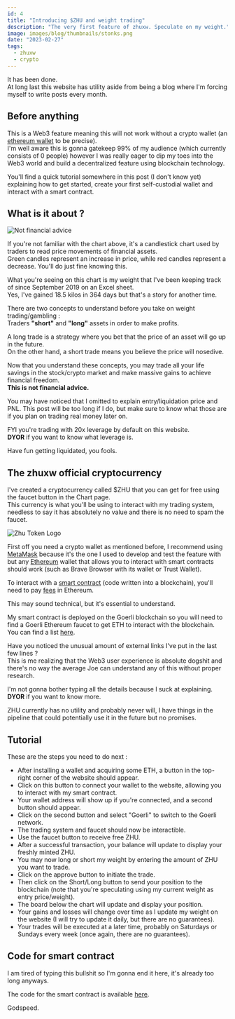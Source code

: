 ```yaml
---
id: 4
title: "Introducing $ZHU and weight trading"
description: "The very first feature of zhuxw. Speculate on my weight."
image: images/blog/thumbnails/stonks.png
date: "2023-02-27"
tags:
  - zhuxw
  - crypto
---
```


It has been done. \
At long last this website has utility aside from being a blog where I'm forcing myself to write posts every month.

## Before anything

This is a Web3 feature meaning this will not work without a crypto wallet (an [ethereum wallet](https://ethereum.org/en/wallets/) to be precise). \
I'm well aware this is gonna gatekeep 99% of my audience (which currently consists of 0 people) however I was really eager to dip my toes into the Web3 world and build a decentralized feature using blockchain technology.

You'll find a quick tutorial somewhere in this post (I don't know yet) explaining how to get started, create your first self-custodial wallet and interact with a smart contract.

## What is it about ?

![Not financial advice](/images/blog/4-screenshot.png)

If you're not familiar with the chart above, it's a candlestick chart used by traders to read price movements of financial assets. \
Green candles represent an increase in price, while red candles represent a decrease. You'll do just fine knowing this.

What you're seeing on this chart is my weight that I've been keeping track of since September 2019 on an Excel sheet. \
Yes, I've gained 18.5 kilos in 364 days but that's a story for another time.

There are two concepts to understand before you take on weight trading/gambling : \
Traders **"short"** and **"long"** assets in order to make profits.

A long trade is a strategy where you bet that the price of an asset will go up in the future. \
On the other hand, a short trade means you believe the price will nosedive.

Now that you understand these concepts, you may trade all your life savings in the stock/crypto market and make massive gains to achieve financial freedom. \
**This is not financial advice.**

You may have noticed that I omitted to explain entry/liquidation price and PNL. This post will be too long if I do, but make sure to know what those are if you plan on trading real money later on.

FYI you're trading with 20x leverage by default on this website. \
**DYOR** if you want to know what leverage is.

Have fun getting liquidated, you fools.

## The zhuxw official cryptocurrency

I've created a cryptocurrency called $ZHU that you can get for free using the faucet button in the Chart page. \
This currency is what you'll be using to interact with my trading system, needless to say it has absolutely no value and there is no need to spam the faucet.

![Zhu Token Logo](/images/blog/4-zhutoken.png)

First off you need a crypto wallet as mentioned before, I recommend using [MetaMask](https://metamask.io/) because it's the one I used to develop and test the feature with but any [Ethereum](https://ethereum.org/en/what-is-ethereum/) wallet that allows you to interact with smart contracts should work (such as Brave Browser with its wallet or Trust Wallet).

To interact with a [smart contract](https://ethereum.org/en/smart-contracts/) (code written into a blockchain), you'll need to pay [fees](https://ethereum.org/en/developers/docs/gas/) in Ethereum.

This may sound technical, but it's essential to understand.

My smart contract is deployed on the Goerli blockchain so you will need to find a Goerli Ethereum faucet to get ETH to interact with the blockchain. \
You can find a list [here](https://faucetlink.to/goerli).

Have you noticed the unusual amount of external links I've put in the last few lines ? \
This is me realizing that the Web3 user experience is absolute dogshit and there's no way the average Joe can understand any of this without proper research.

I'm not gonna bother typing all the details because I suck at explaining. \
**DYOR** if you want to know more.

ZHU currently has no utility and probably never will, I have things in the pipeline that could potentially use it in the future but no promises.

## Tutorial

These are the steps you need to do next :

- After installing a wallet and acquiring some ETH, a button in the top-right corner of the website should appear.
- Click on this button to connect your wallet to the website, allowing you to interact with my smart contract.
- Your wallet address will show up if you're connected, and a second button should appear.
- Click on the second button and select "Goerli" to switch to the Goerli network.
- The trading system and faucet should now be interactible.
- Use the faucet button to receive free ZHU.
- After a successful transaction, your balance will update to display your freshly minted ZHU.
- You may now long or short my weight by entering the amount of ZHU you want to trade.
- Click on the approve button to initiate the trade.
- Then click on the Short/Long button to send your position to the blockchain (note that you're speculating using my current weight as entry price/weight).
- The board below the chart will update and display your position.
- Your gains and losses will change over time as I update my weight on the website (I will try to update it daily, but there are no guarantees).
- Your trades will be executed at a later time, probably on Saturdays or Sundays every week (once again, there are no guarantees).

## Code for smart contract

I am tired of typing this bullshit so I'm gonna end it here, it's already too long anyways.

The code for the smart contract is available [here](https://github.com/Xian-Wei/zhuxw-core/).

Godspeed.
